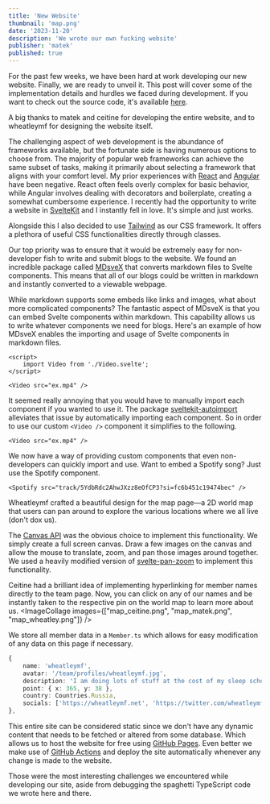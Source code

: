 ```yaml
---
title: 'New Website'
thumbnail: 'map.png'
date: '2023-11-20'
description: 'We wrote our own fucking website'
publisher: 'matek'
published: true
---
```


For the past few weeks, we have been hard at work developing our new website. Finally, we are ready to unveil it. This post will cover some of the implementation details and hurdles we faced during development. If you want to check out the source code, it's available [here](https://github.com/Small-Fish-Dev/small-fish-dev.github.io).

A big thanks to matek and ceitine for developing the entire website, and to wheatleymf for designing the website itself.

<Heading title="Selecting a Framework" caption="by matek" />

The challenging aspect of web development is the abundance of frameworks available, but the fortunate side is having numerous options to choose from. The majority of popular web frameworks can achieve the same subset of tasks, making it primarily about selecting a framework that aligns with your comfort level. My prior experiences with [React](https://react.dev/) and [Angular](https://angular.io/) have been negative. React often feels overly complex for basic behavior, while Angular involves dealing with decorators and boilerplate, creating a somewhat cumbersome experience. I recently had the opportunity to write a website in [SvelteKit](https://kit.svelte.dev/) and I instantly fell in love. It's simple and just works.

Alongside this I also decided to use [Tailwind](https://tailwindcss.com/) as our CSS framework. It offers a plethora of useful CSS functionalities directly through classes.

<Heading title="Blogs" caption="by matek and ceitine" />

Our top priority was to ensure that it would be extremely easy for non-developer fish to write and submit blogs to the website. We found an incredible package called [MDsveX](https://github.com/pngwn/MDsveX) that converts markdown files to Svelte components. This means that all of our blogs could be written in markdown and instantly converted to a viewable webpage.

While markdown supports some embeds like links and images, what about more complicated components? The fantastic aspect of MDsveX is that you can embed Svelte components within markdown. This capability allows us to write whatever components we need for blogs. Here's an example of how MDsveX enables the importing and usage of Svelte components in markdown files.

```svelte
<script>
	import Video from './Video.svelte';
</script>

<Video src="ex.mp4" />
```

It seemed really annoying that you would have to manually import each component if you wanted to use it. The package [sveltekit-autoimport](https://github.com/yuanchuan/sveltekit-autoimport) alleviates that issue by automatically importing each component. So in order to use our custom `<Video />` component it simplifies to the following.

```svelte
<Video src="ex.mp4" />
```

We now have a way of providing custom components that even non-developers can quickly import and use. Want to embed a Spotify song? Just use the Spotify component.

```svelte
<Spotify src="track/5YdbRdc2AhwJXzz8eOfCP3?si=fc6b451c19474bec" />
```

<Spotify src="track/5YdbRdc2AhwJXzz8eOfCP3?si=fc6b451c19474bec" />

<Heading title="Map" caption="by matek, ceitine, and wheatleymf" />

Wheatleymf crafted a beautiful design for the map page—a 2D world map that users can pan around to explore the various locations where we all live (don't dox us).

The [Canvas API](https://developer.mozilla.org/en-US/docs/Web/API/Canvas_API) was the obvious choice to implement this functionality. We simply create a full screen canvas. Draw a few images on the canvas and allow the mouse to translate, zoom, and pan those images around together. We used a heavily modified version of [svelte-pan-zoom](https://github.com/CaptainCodeman/svelte-pan-zoom#svelte-pan-zoom) to implement this functionality.

Ceitine had a brilliant idea of implementing hyperlinking for member names directly to the team page. Now, you can click on any of our names and be instantly taken to the respective pin on the world map to learn more about us.
<ImageCollage images={["map_ceitine.png", "map_matek.png", "map_wheatley.png"]} />

We store all member data in a `Member.ts` which allows for easy modification of any data on this page if necessary.

```ts
{
    name: 'wheatleymf',
    avatar: '/team/profiles/wheatleymf.jpg',
    description: 'I am doing lots of stuff at the cost of my sleep schedule.',
    point: { x: 365, y: 38 },
    country: Countries.Russia,
    socials: ['https://wheatleymf.net', 'https://twitter.com/wheatleymf']
},
```

<Heading title="Static Site" caption="by matek" />

This entire site can be considered static since we don't have any dynamic content that needs to be fetched or altered from some database. Which allows us to host the website for free using [GitHub Pages](https://pages.github.com/). Even better we make use of [GitHub Actions](https://github.com/Small-Fish-Dev/small-fish-dev.github.io/blob/main/.github/workflows/deploy.yml) and deploy the site automatically whenever any change is made to the website.

<Heading title="Conclusion" caption="by matek" />

Those were the most interesting challenges we encountered while developing our site, aside from debugging the spaghetti TypeScript code we wrote here and there.
